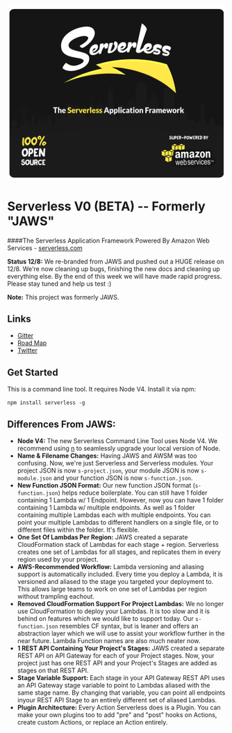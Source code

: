 ![Serverless Application Framework AWS Lambda API Gateway](img/serverless_readme_header.jpg)

Serverless V0 (BETA) -- Formerly "JAWS"
=================================

####The Serverless Application Framework Powered By Amazon Web Services - [serverless.com](http://www.serverless.com)

**Status 12/8:** We re-branded from JAWS and pushed out a HUGE release on 12/8.  We're now cleaning up bugs, finishing the new docs and cleaning up everything else.  By the end of this week we will have made rapid progress.  Please stay tuned and help us test :)

**Note:** This project was formerly JAWS.

## Links
* [Gitter](https://gitter.im/serverless/serverless)
* [Road Map](https://trello.com/b/EX6SxBJJ/framework)
* [Twitter](https://twitter.com/goserverless)

## Get Started
This is a command line tool.  It requires Node V4.  Install it via npm:
```
npm install serverless -g
```

## Differences From JAWS:

* **Node V4:**  The new Serverless Command Line Tool uses Node V4.  We recommend using [n](https://github.com/tj/n) to seamlessly upgrade your local version of Node.
* **Name & Filename Changes:**  Having JAWS and AWSM was too confusing.  Now, we're just Serverless and Serverless modules.  Your project JSON is now `s-project.json`, your module JSON is now `s-module.json` and your function JSON is now `s-function.json`.
* **New Function JSON Format:**  Our new function JSON format (`s-function.json`) helps reduce boilerplate.  You can still have 1 folder containing 1 Lambda w/ 1 Endpoint.  However, now you can have 1 folder containing 1 Lambda w/ multiple endpoints.  As well as 1 folder containing multiple Lambdas each with multiple endpoints.  You can point your multiple Lambdas to different handlers on a single file, or to different files within the folder.  It's flexible.
* **One Set Of Lambdas Per Region:**  JAWS created a separate CloudFormation stack of Lambdas for each stage + region.  Serverless creates one set of Lambdas for all stages, and replicates them in every region used by your project.
* **AWS-Recommended Workflow:**  Lambda versioning and aliasing support is automatically included.  Every time you deploy a Lambda, it is versioned and aliased to the stage you targeted your deployment to.  This allows large teams to work on one set of Lambdas per region without trampling eachout.
* **Removed CloudFormation Support For Project Lambdas:**  We no longer use CloudFormation to deploy your Lambdas.  It is too slow and it is behind on features which we would like to support today.  Our `s-function.json` resembles CF syntax, but is leaner and offers an abstraction layer which we will use to assist your workflow further in the near future.  Lambda Function names are also much neater now.
* **1 REST API Containing Your Project's Stages:**  JAWS created a separate REST API on API Gateway for each of your Project stages.  Now, your project just has one REST API and your Project's Stages are added as stages on that REST API.
* **Stage Variable Support:**  Each stage in your API Gateway REST API uses an API Gateway stage variable to point to Lambdas aliased with the same stage name.  By changing that variable, you can point all endpoints inyour REST API Stage to an entirely different set of aliased Lambdas.
* **Plugin Architecture:** Every Action Serverless does is a Plugin.  You can make your own plugins too to add "pre" and "post" hooks on Actions, create custom Actions, or replace an Action entirely.
